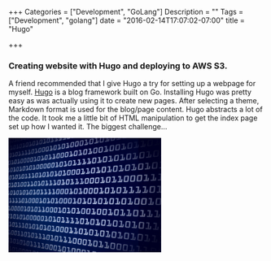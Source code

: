 +++
Categories = ["Development", "GoLang"]
Description = ""
Tags = ["Development", "golang"]
date = "2016-02-14T17:07:02-07:00"
title = "Hugo"

+++

### Creating website with Hugo and deploying to AWS S3.

A friend recommended that I give Hugo a try for setting up a webpage for myself.
[Hugo]( https://gohugo.io/) is a blog framework built on Go. Installing Hugo was pretty easy as was actually using it to create new pages. After selecting a theme, Markdown format is used for the blog/page content. Hugo abstracts a lot of the code. It took me a little bit of HTML manipulation to get the index page set up how I wanted it. The biggest challenge… 

![Code](/images/code.jpg)

